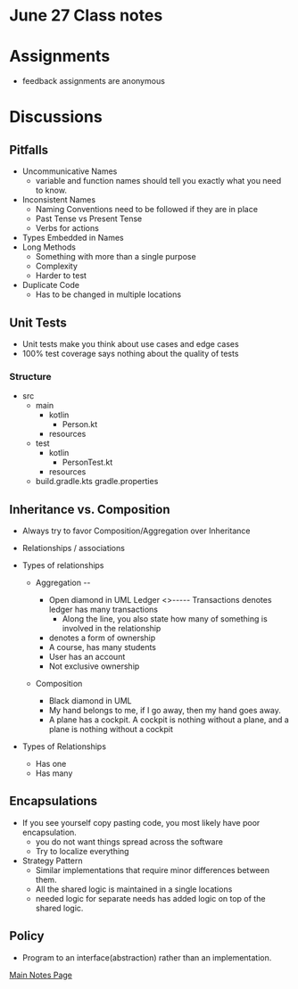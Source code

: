 # June 27 Class notes

# Assignments
- feedback assignments are anonymous

# Discussions

## Pitfalls
- Uncommunicative Names
    - variable and function names should tell you exactly what you need to know.
- Inconsistent Names
    - Naming Conventions need to be followed if they are in place
    - Past Tense vs Present Tense
    - Verbs for actions
- Types Embedded in Names
- Long Methods
    - Something with more than a single purpose
    - Complexity
    - Harder to test
- Duplicate Code
    - Has to be changed in multiple locations


## Unit Tests

- Unit tests make you think about use cases and edge cases
- 100% test coverage says nothing about the quality of tests

### Structure
- src
    - main
        - kotlin
            - Person.kt
        - resources
    - test
        - kotlin
            - PersonTest.kt
        - resources
    - build.gradle.kts
    gradle.properties


## Inheritance vs. Composition
- Always try to favor Composition/Aggregation over Inheritance

- Relationships / associations
- Types of relationships
    - Aggregation -- 
        - Open diamond in UML    Ledger <>----- Transactions   denotes  ledger has many transactions
            - Along the line, you also state how many of something is involved in the relationship
        - denotes a form of ownership
        - A course, has many students
        - User has an account
        - Not exclusive ownership

    - Composition
        - Black diamond in UML
        - My hand belongs to me, if I go away, then my hand goes away.
        - A plane has a cockpit. A cockpit is nothing without a plane, and a plane is nothing without a cockpit

- Types of Relationships
    - Has one
    - Has many


## Encapsulations
- If you see yourself copy pasting code, you most likely have poor encapsulation.
    - you do not want things spread across the software
    - Try to localize everything
- Strategy Pattern
    - Similar implementations that require minor differences between them.
    - All the shared logic is maintained in a single locations
    - needed logic for separate needs has added logic on top of the shared logic.

## Policy
- Program to an interface(abstraction) rather than an implementation.


[Main Notes Page](/Notes/mainNotes.md)